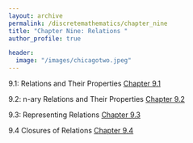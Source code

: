 ```yaml
---
layout: archive
permalink: /discretemathematics/chapter_nine
title: "Chapter Nine: Relations "
author_profile: true

header:
  image: "/images/chicagotwo.jpeg"
---
```



9.1: Relations and Their Properties
[Chapter 9.1](https://devintheengineer.com/discretemathematics/chapter_nine/section_nine_one)

9.2: n-ary Relations and Their Properties
[Chapter 9.2](https://devintheengineer.com/discretemathematics/chapter_nine/section_nine_two)

9.3: Representing Relations
[Chapter 9.3](https://devintheengineer.com/discretemathematics/chapter_nine/section_nine_three)

9.4 Closures of Relations
[Chapter 9.4](https://devintheengineer.com/discretemathematics/chapter_nine/section_nine_four)
